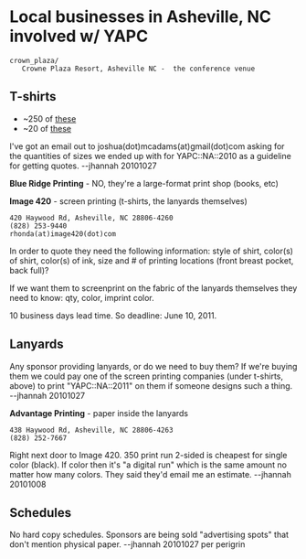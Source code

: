 # Local businesses in Asheville, NC involved w/ YAPC

    crown_plaza/
       Crowne Plaza Resort, Asheville NC -  the conference venue

## T-shirts

* ~250 of [these](http://skitch.com/trg404/d7x8w/shirt.psd-25-layer-1-cmyk-8)
* ~20 of [these](http://skitch.com/trg404/d7xe3/yapc2011staffshirt.ai-100-cmyk-preview)

I've got an email out to joshua(dot)mcadams(at)gmail(dot)com asking for the quantities of sizes
we ended up with for YAPC::NA::2010 as a guideline for getting quotes. --jhannah 20101027

__Blue Ridge Printing__ - NO, they're a large-format print shop (books, etc)

__Image 420__ - screen printing (t-shirts, the lanyards themselves)

    420 Haywood Rd, Asheville, NC 28806-4260
    (828) 253-9440
    rhonda(at)image420(dot)com

In order to quote they need the following information: 
style of shirt, color(s) of shirt, color(s) of ink, size and # of 
printing locations (front breast pocket, back full)?

If we want them to screenprint on the fabric of the lanyards themselves they need to know: 
qty, color, imprint color.

10 business days lead time. So deadline: June 10, 2011.

## Lanyards 

Any sponsor providing lanyards, or do we need to buy them? If we're buying them we could
pay one of the screen printing companies (under t-shirts, above) to print "YAPC::NA::2011" 
on them if someone designs such a thing.   --jhannah 20101027

__Advantage Printing__ - paper inside the lanyards

    438 Haywood Rd, Asheville, NC 28806-4263
    (828) 252-7667

Right next door to Image 420. 350 print run 2-sided is cheapest for single color (black).
If color then it's "a digital run" which is the same amount no matter how many colors.
They said they'd email me an estimate.  --jhannah 20101008

## Schedules

No hard copy schedules. Sponsors are being sold "advertising spots" that don't mention
physical paper.  --jhannah 20101027 per perigrin



